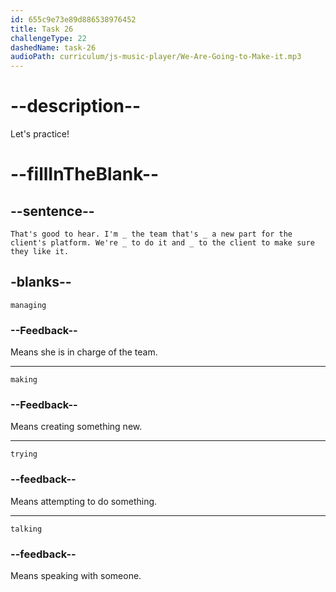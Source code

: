 ```yaml
---
id: 655c9e73e89d886538976452
title: Task 26
challengeType: 22
dashedName: task-26
audioPath: curriculum/js-music-player/We-Are-Going-to-Make-it.mp3
---
```


<!--
AUDIO REFERENCE: 
Maria: That's good to hear. I'm managing the team that's making a new part for the client's platform. We're trying to do it and talk to the client to make sure they like it.
-->

# --description--

Let's practice!

# --fillInTheBlank--

## --sentence--

`That's good to hear. I'm _ the team that's _ a new part for the client's platform. We're _ to do it and _ to the client to make sure they like it.`

## -blanks--

`managing`

### --Feedback--

Means she is in charge of the team.

---

`making`

### --Feedback--

Means creating something new.

---

`trying`

### --feedback--

Means attempting to do something.

---

`talking`

### --feedback--

Means speaking with someone.
